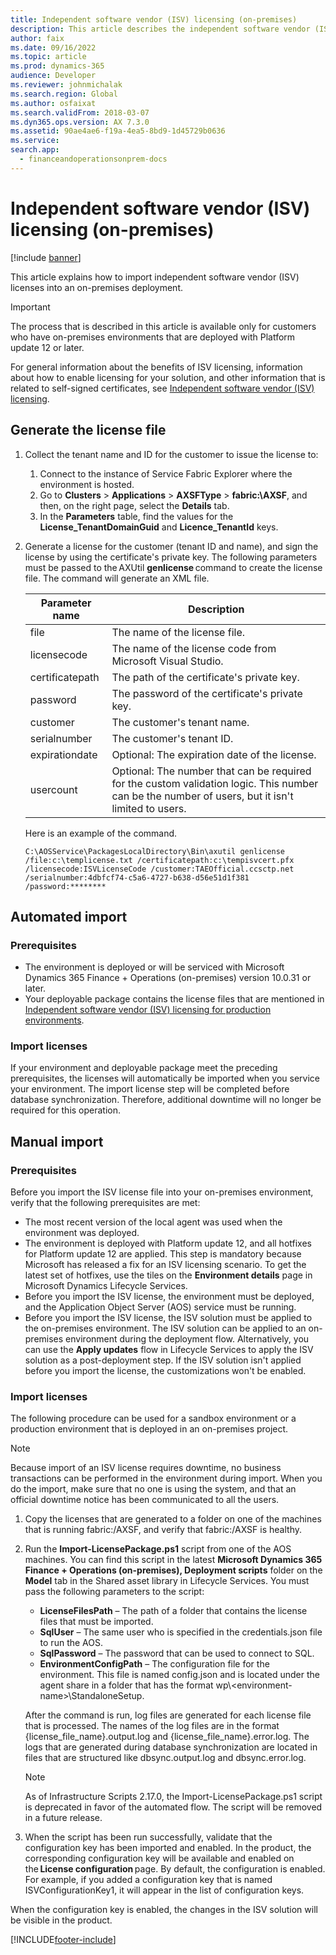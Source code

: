 ```yaml
---
title: Independent software vendor (ISV) licensing (on-premises)
description: This article describes the independent software vendor (ISV) licensing feature for on-premises environments.
author: faix
ms.date: 09/16/2022
ms.topic: article
ms.prod: dynamics-365
audience: Developer
ms.reviewer: johnmichalak
ms.search.region: Global
ms.author: osfaixat
ms.search.validFrom: 2018-03-07
ms.dyn365.ops.version: AX 7.3.0
ms.assetid: 90ae4ae6-f19a-4ea5-8bd9-1d45729b0636
ms.service: 
search.app:
  - financeandoperationsonprem-docs
---
```


# Independent software vendor (ISV) licensing (on-premises)

[!include [banner](../includes/banner.md)]

This article explains how to import independent software vendor (ISV) licenses into an on-premises deployment.

> [!IMPORTANT]
> The process that is described in this article is available only for customers who have on-premises environments that are deployed with Platform update 12 or later.

For general information about the benefits of ISV licensing, information about how to enable licensing for your solution, and other information that is related to self-signed certificates, see [Independent software vendor (ISV) licensing](isv-licensing.md).

## Generate the license file

1. Collect the tenant name and ID for the customer to issue the license to:

    1. Connect to the instance of Service Fabric Explorer where the environment is hosted.
    2. Go to **Clusters** &gt; **Applications** &gt; **AXSFType** &gt; **fabric:\\AXSF**, and then, on the right page, select the **Details** tab.
    3. In the **Parameters** table, find the values for the **License\_TenantDomainGuid** and **Licence\_TenantId** keys.

1. Generate a license for the customer (tenant ID and name), and sign the license by using the certificate's private key. The following parameters must be passed to the AXUtil **genlicense** command to create the license file. The command will generate an XML file.

    | Parameter name  | Description |
    |-----------------|-------------|
    | file            | The name of the license file. |
    | licensecode     | The name of the license code from Microsoft Visual Studio. |
    | certificatepath | The path of the certificate's private key. |
    | password        | The password of the certificate's private key. |
    | customer        | The customer's tenant name. |
    | serialnumber    | The customer's tenant ID. |
    | expirationdate  | Optional: The expiration date of the license. |
    | usercount       | Optional: The number that can be required for the custom validation logic. This number can be the number of users, but it isn't limited to users. |

    Here is an example of the command.

    ```Console
    C:\AOSService\PackagesLocalDirectory\Bin\axutil genlicense /file:c:\templicense.txt /certificatepath:c:\tempisvcert.pfx /licensecode:ISVLicenseCode /customer:TAEOfficial.ccsctp.net /serialnumber:4dbfcf74-c5a6-4727-b638-d56e51d1f381 /password:********
    ```

## Automated import

### Prerequisites

- The environment is deployed or will be serviced with Microsoft Dynamics 365 Finance + Operations (on-premises) version 10.0.31 or later.
- Your deployable package contains the license files that are mentioned in [Independent software vendor (ISV) licensing for production environments](isv-licensing.md#production-environments).

### Import licenses

If your environment and deployable package meet the preceding prerequisites, the licenses will automatically be imported when you service your environment. The import license step will be completed before database synchronization. Therefore, additional downtime will no longer be required for this operation.

## Manual import

### Prerequisites

Before you import the ISV license file into your on-premises environment, verify that the following prerequisites are met:

- The most recent version of the local agent was used when the environment was deployed.
- The environment is deployed with Platform update 12, and all hotfixes for Platform update 12 are applied. This step is mandatory because Microsoft has released a fix for an ISV licensing scenario. To get the latest set of hotfixes, use the tiles on the **Environment details** page in Microsoft Dynamics Lifecycle Services.
- Before you import the ISV license, the environment must be deployed, and the Application Object Server (AOS) service must be running.
- Before you import the ISV license, the ISV solution must be applied to the on-premises environment. The ISV solution can be applied to an on-premises environment during the deployment flow. Alternatively, you can use the **Apply updates** flow in Lifecycle Services to apply the ISV solution as a post-deployment step. If the ISV solution isn't applied before you import the license, the customizations won't be enabled.

### Import licenses

The following procedure can be used for a sandbox environment or a production environment that is deployed in an on-premises project.

> [!NOTE]
> Because import of an ISV license requires downtime, no business transactions can be performed in the environment during import. When you do the import, make sure that no one is using the system, and that an official downtime notice has been communicated to all the users.

1. Copy the licenses that are generated to a folder on one of the machines that is running fabric:/AXSF, and verify that fabric:/AXSF is healthy.
1. Run the **Import-LicensePackage.ps1** script from one of the AOS machines. You can find this script in the latest **Microsoft Dynamics 365 Finance + Operations (on-premises), Deployment scripts** folder on the **Model** tab in the Shared asset library in Lifecycle Services. You must pass the following parameters to the script:

    - **LicenseFilesPath** – The path of a folder that contains the license files that must be imported. 
    - **SqlUser** – The same user who is specified in the credentials.json file to run the AOS.
    - **SqlPassword** – The password that can be used to connect to SQL.
    - **EnvironmentConfigPath** – The configuration file for the environment. This file is named config.json and is located under the agent share in a folder that has the format wp\\&lt;environment-name&gt;\\StandaloneSetup.

    After the command is run, log files are generated for each license file that is processed. The names of the log files are in the format {license\_file\_name}.output.log and {license\_file\_name}.error.log. The logs that are generated during database synchronization are located in files that are structured like dbsync.output.log and dbsync.error.log.

    > [!NOTE]
    > As of Infrastructure Scripts 2.17.0, the Import-LicensePackage.ps1 script is deprecated in favor of the automated flow. The script will be removed in a future release.

1. When the script has been run successfully, validate that the configuration key has been imported and enabled. In the product, the corresponding configuration key will be available and enabled on the **License configuration** page. By default, the configuration is enabled. For example, if you added a configuration key that is named ISVConfigurationKey1, it will appear in the list of configuration keys.

When the configuration key is enabled, the changes in the ISV solution will be visible in the product.


[!INCLUDE[footer-include](../../../includes/footer-banner.md)]
